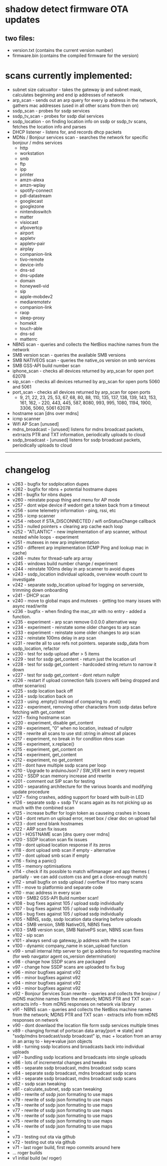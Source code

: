 # shadow detect firmware OTA updates

## two files: 

* version.txt (contains the current version number)
* firmware.bin (contains the compiled firmware for the version)

# scans currently implemented:

* subnet size calcualtor - takes the gateway ip and subnet mask, calculates beginning and end ip addresses of network
* arp_scan - sends out an arp query for every ip address in the network, gathers mac addresses (used in all other scans from then on)
* ssdp_scan - probes for ssdp services
* ssdp_tv_scan - probes for ssdp dial services
* ssdp_location - on finding location info on ssdp or ssdp_tv scans, fetches the location info and parses
* DHCP listener - listens for, and records dhcp packets
* MDNs / Bonjour services scan - searches the network for specific bonjour / mdns services
    * http
    * workstation
    * smb
    * ftp
    * ipp
    * printer
    * amzn-alexa
    * amzn-wplay
    * spotify-connect
    * pdl-datastream
    * googlecast
    * googlezone
    * nintendoswitch
    * matter
    * visiocast
    * afpovertcp
    * airport
    * appletv
    * appletv-pair
    * airplay
    * companion-link
    * tivo-remote
    * device-info
    * dns-sd
    * dns-update
    * domain
    * honeywell-vid
    * sip
    * apple-mobdev2
    * mediaremotetv
    * companion-link
    * raop
    * sleep-proxy
    * homekit
    * touch-able
    * dns-sd
    * matterrc
* NBNS scan - queries and collects the NetBios machine names from the network
* SMB version scan - queries the available SMB versions
* SMB NATIVEOS scan - queries the native_os version on smb services
* SMB GSS-API build number scan
* iphone_scan - checks all devices returned by arp_scan for open port 62078
* sip_scan - checks all devices returned by arp_scan for open ports 5060 and 5061
* port_scan - checks all devices returned by arp_scan for open ports
    * 9, 21, 22, 23, 25, 53, 67, 68, 80, 88, 110, 135, 137, 138, 139, 143, 153, 161, 162, - 220, 443, 445, 587, 8080, 993, 995, 1080, 1194, 1900, 3306, 5060, 5061 62078
* hostname scan [dns over mdns]
* icmp scanner
* Wifi AP Scan [unused]
* mdns_broadcast - [unused] listens for mdns broadcast packets, extrracts PTR and TXT information, periodically uploads to cloud
* ssdp_broadcast - [unused] listens for ssdp broadcast packets, periodically uploads to cloud
____________________________

# changelog

* v263 - bugfix for ssdplocation dupes
* v262 - bugfix for nbns + potential hostname dupes
* v261 - bugfix for nbns dupes
* v260 - reinstate popup thing and menu for AP mode
* v257 - dont wipe device if wedont get a token back from a timeout
* v256 - some telemetry information - ping, rssi, etc
* v255 - icmp scanner
* v254 - reboot if STA_DISCONNECTED / wifi onStatusChange callback
* v253 - nulled pointers + clearing arp cache each loop
* v252 - "ATLANTIC" - new implementation of arp scanner, without nested while loops - experiment
* v251 - mutexes in new arp implementation
* v250 - different arp implementation (ICMP Ping and lookup mac in cache)
* v246 - mutex for thread-safe arp array
* v245 - windows build number change / experiment
* v244 - reinstate 100ms delay in arp scanner to avoid dupes
* v243 - ssdp_location individual uploads, overview wouth count to investigate
* v242 - separate ssdp_location upload for logging on serverside, trimming down onboarding
* v241 - DHCP scan
* v240 - move to global maps and mutexes - getting too many issues with async read/write
* v236 - bugfix - when finding the mac_str with no entry - added a function.
* v235 - experiment - arp scan remove 0.0.0.0 alternative way
* v234 - experiment - reinstate some older changes to arp scan
* v233 - experiment - reinstate some older changes to arp scan
* v232 - reinstate 100ms delay in arp scan
* v231 - rewrite all to use refs not pointers. separate ssdp_data from ssdp_location, refactor
* v230 - test for ssdp upload after > 5 items
* v229 - test for ssdp get_content - return just the location url
* v228 - test for ssdp get_content - hardcoded string return to narrow it down
* v227 - test for ssdp get_content - dont return nullptr
* v226 - restart if upload connection fails (covers wifi being dropped and other scenarios)
* v225 - ssdp location back off
* v224 - ssdp location back on
* v223 - using .empty() instead of comparing to .end()
* v222 - experiment, removing other characters from ssdp datas before fetching with get_content
* v221 - fixing hostname scan
* v220 - experiment, disable get_content
* v219 - experiment, "0" when no location, instead of nullptr
* v218 - rewrite all scans to use std::string in almost all places
* v217 - experiment, no break in for condition nbns scan
* v216 - experiment, x.replace()
* v215 - experiment, get_content on
* v214 - experiment, get_content
* v212 - experiment, no get_content
* v211 - dont have multiple ssdp scans per loop
* v210 - Upgrade to arduinoJson7 / SW_VER sent in every request
* v202 - SSDP scan memory increase and rewrite
* v201 - comment out SIP scan for testing
* v200 - separating architecture for the various boards and modifying update procedure
* v127 - fixing crashes, adding support for board with built-in LED
* v126 - separate ssdp + ssdp TV scans again as its not picking up as much with the combined scan
* v125 - increase buffer for login token as causeing crashes in boxes
* v124 - dont return on upload error, reset box / clear doc on upload fail
* v123 - dont send blank hostnames
* v122 - ARP scan fix issues
* v121 - HOSTNAME scan [dns query over mdns]
* v120 - SSDP location scan fix issues
* v119 - dont upload location response if its zeros
* v118 - dont upload smb scan if empty - alternative
* v117 - dont upload smb scan if empty
* v116 - fixing a panic()
* v115 - memory optimisations
* v114 - check if its possible to match wifimanager and app themes ( partially - we can add custom css and get a close-enough match)
* v112 - small bugfix on ssdp upload / overflow if too many scans
* v111 - move to platformio and separate code
* v110 - mac address in every scan
* v109 - SMB2 GSS-API Build number scan!
* v108 - bug fixes against 105 / upload ssdp individually
* v107 - bug fixes against 105 / upload ssdp individually
* v106 - bug fixes against 105 / upload ssdp individually
* v105 - NBNS, ssdp, ssdp location data clearing before uploads
* v104 - SMB version, SMB NativeOS, NBNS fixes
* v103 - SMB version scan, SMB NativePS scan, NBNS scan fixes
* v102 - sip scan
* v101 - always send up gateway_ip address with the scans
* v100 - dynamic company_name in scan_upload function
* v99 - small internal http server to get ip address for requesting machine (for web navgator agent os_version determination)
* v98 - change how SSDP scans are packaged
* v97 - change how SSDP scans are uploaded to fix bug
* v96 - minor bugfixes against v92
* v95 - minor bugfixes against v92
* v94 - minor bugfixes against v92
* v93 - minor bugfixes against v92
* v92 - Bonjour Services Scan rewrite - queries and collects the bnojour / mDNS machine names from the network; MDNS PTR and TXT scan - extracts info - from mDNS responses on network via library 
* v91 - NBNS scan - queries and collects the NetBios machine names from the network; MDNS PTR and TXT scan - extracts info from mDNS responses on network
* v90 - dont downlaod the location file form ssdp services multiple times
* v89 - changing format of portscan data array[port => state] and "ssdp/mdns broadcast/ssdp broadcast" ip, mac + location from an array in an array to - key=>value json objects 
* v88 - turning ssdp locations and broadcasts back into individual uploads
* v87 - bundling ssdp locations and broadcasts into single uploads
* v86 - lots of incremental changes and tweaks
* v85 - separate ssdp broadcast, mdns broadcast ssdp scans
* v84 - separate ssdp broadcast, mdns broadcast ssdp scans
* v83 - separate ssdp broadcast, mdns broadcast ssdp scans
* v82 - ssdp scan tweaking
* v81 - calculate_subnet, ssdp scan tweaking
* v80 - rewrite of ssdp json formating to use maps
* v79 - rewrite of ssdp json formating to use maps
* v78 - rewrite of ssdp json formating to use maps
* v77 - rewrite of ssdp json formating to use maps
* v76 - rewrite of ssdp json formating to use maps
* v75 - rewrite of ssdp json formating to use maps
* v74 - rewrite of ssdp json formating to use maps
* 
* v73 - testing out ota via github
* v72 - testing out ota via github
* v71 - last roger build, first repo commits around here
* ... roger builds
* v1 initial build (w/ roger)
